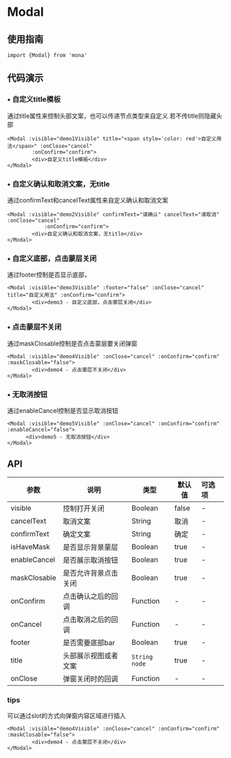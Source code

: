 # Modal

## 使用指南
```
import {Modal} from 'mona'
```

## 代码演示

### • 自定义title模板

通过title属性来控制头部文案，也可以传递节点类型来自定义 若不传title则隐藏头部


```
<Modal :visible="demo1Visible" title="<span style='color: red'>自定义用法</span>" :onClose="cancel"
		:onConfirm="confirm">
		<div>自定义title模板</div>
</Modal>
```

### • 自定义确认和取消文案，无title

通过confirmText和cancelText属性来自定义确认和取消文案

```
<Modal :visible="demo2Visible" confirmText="请确认" cancelText="请取消" :onClose="cancel"
			:onConfirm="confirm">
		<div>自定义确认和取消文案，无title</div>
</Modal>
```

### • 自定义底部，点击蒙层关闭

通过footer控制是否显示底部，

```
<Modal :visible="demo3Visible" :footer="false" :onClose="cancel" title="自定义用法" :onConfirm="confirm">
		<div>demo3 - 自定义底部，点击蒙层关闭</div>
</Modal>
```

### • 点击蒙层不关闭

通过maskClosable控制是否点击蒙层要关闭弹窗

```
<Modal :visible="demo4Visible" :onClose="cancel" :onConfirm="confirm" :maskClosable="false">
		<div>demo4 - 点击蒙层不关闭</div>
</Modal>
```

### • 无取消按钮

通过enableCancel控制是否显示取消按钮

```
<Modal :visible="demo5Visible" :onClose="cancel" :onConfirm="confirm" :enableCancel="false">
	  <div>demo5 - 无取消按钮</div>
</Modal>
```

## API


| 参数 | 说明 | 类型 | 默认值 | 可选项 |
| --- | --- | --- | --- | :-- |
| visible | 控制打开关闭 | Boolean | false | - |
| cancelText | 取消文案 | String | 取消 | - |
| confirmText | 确定文案 | String | 确定 | - |
| isHaveMask | 是否显示背景蒙层 | Boolean | true | - |
| enableCancel | 是否展示取消按钮 | Boolean | true | - |
| maskClosable | 是否允许背景点击关闭 | Boolean | true | - |
| onConfirm | 点击确认之后的回调 | Function | - | - |
| onCancel | 点击取消之后的回调 | Function | - | - |
| footer | 是否需要底部bar | Boolean | true | - |
| title | 	头部展示视图或者文案	 | `String` `node`| true | - |
| onClose | 弹窗关闭时的回调 | Function | - | - |

### tips

可以通过slot的方式向弹窗内容区域进行插入

```
<Modal :visible="demo4Visible" :onClose="cancel" :onConfirm="confirm" :maskClosable="false">
		<div>demo4 - 点击蒙层不关闭</div>
</Modal>
```


